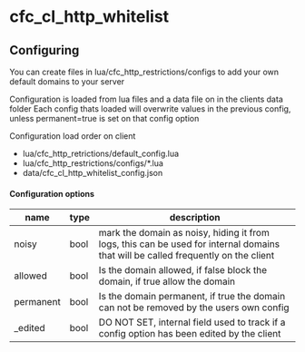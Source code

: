 # cfc_cl_http_whitelist

## Configuring 
You can create files in lua/cfc_http_restrictions/configs to add your own default domains to your server

Configuration is loaded from lua files and a data file on in the clients data folder
Each config thats loaded will overwrite values in the previous config, unless permanent=true is set on that config option

Configuration load order on client
- lua/cfc_http_retrictions/default_config.lua
- lua/cfc_http_restrictions/configs/*.lua
- data/cfc_cl_http_whitelist_config.json

#### Configuration options
| name | type | description |
| ----- | ---- | --------------------------------------------------------------------------------------------------------------------------------- |
| noisy | bool | mark the domain as noisy, hiding it from logs, this can be used for internal domains that will be called frequently on the client |
| allowed|bool| Is the domain allowed, if false block the domain, if true allow the domain |
|permanent|bool|Is the domain permanent, if true the domain can not be removed by the users own config|
|_edited|bool|DO NOT SET, internal field used to track if a config option has been edited by the client|